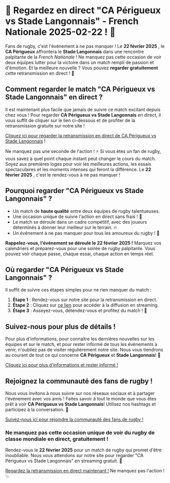 # 🎉 Regardez en direct "CA Périgueux vs Stade Langonnais" - French Nationale 2025-02-22 ! 🎉

Fans de rugby, c'est l'événement à ne pas manquer ! Le **22 février 2025** , le **CA Périgueux** affrontera le **Stade Langonnais** dans une rencontre palpitante de la _French Nationale_ ! Ne manquez pas cette occasion de voir deux équipes lutter pour la victoire dans un match rempli de passion et d'émotion. Et la meilleure nouvelle ? Vous pouvez **regarder gratuitement** cette retransmission en direct ! 🎥

## Comment regarder le match "CA Périgueux vs Stade Langonnais" en direct ?

Il est maintenant plus facile que jamais de suivre ce match excitant depuis chez vous ! Pour regarder **CA Périgueux vs Stade Langonnais** en direct, il vous suffit de cliquer sur le lien ci-dessous et de profiter de la retransmission gratuite sur notre site !

[Cliquez ici pour regarder la retransmission en direct de CA Périgueux vs Stade Langonnais](https://tinyurl.com/livestreamfreeo?st=CA+P%C3%A9rigueux+vs+Stade+Langonnais&si=gh) !

Ne manquez pas une seconde de l'action ! ⚡ Si vous êtes un fan de rugby, vous savez à quel point chaque instant peut changer le cours du match. Soyez aux premières loges pour voir les meilleures actions, les essais spectaculaires et les moments intenses qui feront la différence. Le **22 février 2025** , c'est le rendez-vous à ne pas manquer !

## Pourquoi regarder "CA Périgueux vs Stade Langonnais" ?

- Un match de **haute qualité** entre deux équipes de rugby talentueuses.
- Une occasion unique de suivre l'action en direct sans frais ! 🎉
- Le match se déroule dans un cadre compétitif, avec des joueurs déterminés à donner leur meilleur sur le terrain. 🔥
- Un événement à ne pas manquer pour tous les amoureux du rugby ! 🏉

**Rappelez-vous, l'événement se déroule le 22 février 2025 !** Marquez vos calendriers et préparez-vous pour une soirée de rugby palpitante. Vous pouvez voir chaque passe, chaque essai, chaque action en temps réel.

## Où regarder "CA Périgueux vs Stade Langonnais" ?

Il suffit de suivre ces étapes simples pour ne rien manquer du match :

1. **Étape 1** : Rendez-vous sur notre site pour la retransmission en direct.
2. **Étape 2** : Cliquez sur [ce lien](https://tinyurl.com/livestreamfreeo?st=CA+P%C3%A9rigueux+vs+Stade+Langonnais&si=gh) pour accéder à la diffusion en streaming.
3. **Étape 3** : Asseyez-vous, détendez-vous et profitez du match ! 🍿

## Suivez-nous pour plus de détails !

Pour plus d'informations, pour connaître les dernières nouvelles sur les équipes et sur le match, et pour rester informé de tous les événements à venir, n'oubliez pas de visiter régulièrement notre site. Nous vous tiendrons au courant de tout ce qui concerne **CA Périgueux** et **Stade Langonnais**! 📰

[Cliquez ici pour plus d'informations et rester informé !](https://tinyurl.com/livestreamfreeo?st=CA+P%C3%A9rigueux+vs+Stade+Langonnais&si=gh)

## Rejoignez la communauté des fans de rugby !

Nous vous invitons à nous suivre sur nos réseaux sociaux et à partager l'événement avec vos amis ! Faites savoir à tout le monde que vous êtes prêt à voir **CA Périgueux vs Stade Langonnais**! Utilisez nos hashtags et participez à la conversation. 📱

[Suivez-nous ici pour rejoindre la communauté des fans de rugby !](https://tinyurl.com/livestreamfreeo?st=CA+P%C3%A9rigueux+vs+Stade+Langonnais&si=gh)

### Ne manquez pas cette occasion unique de voir du rugby de classe mondiale en direct, gratuitement !

Rendez-vous le **22 février 2025** pour un match de rugby qui promet d'être inoubliable. Nous vous attendons sur notre site pour regarder "CA Périgueux vs Stade Langonnais" en streaming gratuit. 🎉

[Regardez la retransmission en direct maintenant !](https://tinyurl.com/livestreamfreeo?st=CA+P%C3%A9rigueux+vs+Stade+Langonnais&si=gh) Ne manquez pas l'action ! 💥
